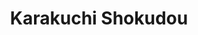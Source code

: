 --- 
title: "Karakuchi Shokudou"
publishdate: "2019-6-16T16:48:46+02:00"
src: "https://365manga.net/manga/karakuchi-shokudou"
image: "https://data.365manga.net/images/thumbnails/16043-karakuchi-shokudou.jpg"
description: "From Momocha Scans: Azuma is a skilled French chef working at a top-notch hotel. One day, he's requested to offer his culinary skills at a shop he frequents. Not only are the customers varied of age and profession, but some regular patrons have quite the demand too! Furthermore, a love story instead of a dessert order?! By way of declining the strange request, Azuma inadvertently revealed that he's gay! In…"
---